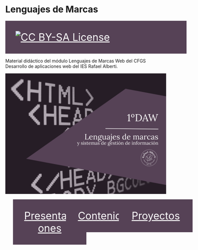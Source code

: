 # Lenguajes de Marcas
<style>
    nav{
        width: 100%;
    }
    ul {
        width: 100%;
        list-style: none;
        display: flex;
        justify-content: space-between;
    }
    li{
        width: 33%;
        text-align: center;
    }
    a{
        width: 100%;
        display: inline-block;
        padding: 2rem;
        font-size: 2rem;
        background:#564256;
        color: white;
    }
    a:hover{
        text-decoration: none;
        background:white;
        color: #564256;
transition: all ease 0.5s;
    }
</style>
<section>
<p>
  <a href="LICENSE">
      <img src="https://img.shields.io/badge/License-CC%20BY--SA%204.0-lightgrey.svg?longCache=true" alt="CC BY-SA License">
    </a>
</p>

Material didáctico del módulo Lenguajes de Marcas Web del CFGS Desarrollo de aplicaciones web del IES Rafael Alberti.

<p align="center">
  <img src="logos/Portada-LMSGI.png" alt="Cover Diseño de Interfaces Web">
</p>
</section>
<nav>
    <ul>
        <li>
            <a href="https://envasador.github.io/LMGSI/slides/#" target="_blank">
                Presentaciones
            </a>
        </li>
        <li>
            <a href="https://envasador.github.io/LMGSI/docs/referencias" target="_blank">
                Contenido
            </a>
        </li>
        <li>
            <a href="https://envasador.github.io/LMGSI/#" target="_blank">
                Proyectos
            </a>
        </li>
        <li></li>
    </ul>
</nav>
